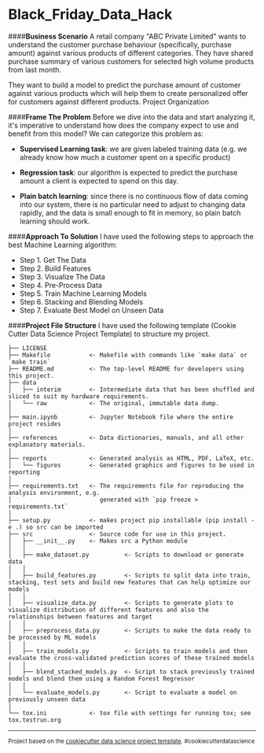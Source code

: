 Black_Friday_Data_Hack
==============================

####**Business Scenario**
A retail company "ABC Private Limited" wants to understand the customer purchase behaviour (specifically, purchase amount) against various products of different categories. They have shared purchase summary of various customers for selected high volume products from last month.

They want to build a model to predict the purchase amount of customer against various products which will help them to create personalized offer for customers against different products.
Project Organization

####**Frame The Problem**
Before we dive into the data and start analyzing it, it's imperative to understand how does the company expect to use and benefit from this model?
We can categorize this problem as:

* **Supervised Learning task**: we are given labeled training data (e.g. we already know how much a customer spent on a specific product)

* **Regression task**: our algorithm is expected to predict the purchase amount a client is expected to spend on this day.

* **Plain batch learning**: since there is no continuous flow of data coming into our system, there is no particular need to adjust to changing data rapidly, and the data is small enough to fit in memory, so plain batch learning should work.

####**Approach To Solution**
I have used the following steps to approach the best Machine Learning algorithm:
* Step 1. Get The Data
* Step 2. Build Features
* Step 3. Visualize The Data
* Step 4. Pre-Process Data
* Step 5. Train Machine Learning Models
* Step 6. Stacking and Blending Models
* Step 7. Evaluate Best Model on Unseen Data

####**Project File Structure**
I have used the following template (Cookie Cutter Data Science Project Template) to structure my project.



    ├── LICENSE
    ├── Makefile           <- Makefile with commands like `make data` or `make train`
    ├── README.md          <- The top-level README for developers using this project.
    ├── data
    │   ├── interim        <- Intermediate data that has been shuffled and sliced to suit my hardware requirements.
    │   └── raw            <- The original, immutable data dump.
    │
    ├── main.ipynb         <- Jupyter Notebook file where the entire project resides  
    │
    ├── references         <- Data dictionaries, manuals, and all other explanatory materials.
    │
    ├── reports            <- Generated analysis as HTML, PDF, LaTeX, etc.
    │   └── figures        <- Generated graphics and figures to be used in reporting
    │
    ├── requirements.txt   <- The requirements file for reproducing the analysis environment, e.g.
    │                         generated with `pip freeze > requirements.txt`
    │
    ├── setup.py           <- makes project pip installable (pip install -e .) so src can be imported
    ├── src                <- Source code for use in this project.
    │   ├── __init__.py    <- Makes src a Python module
    │   │       
    │   ├── make_dataset.py          <- Scripts to download or generate data
    │   │     
    │   ├── build_features.py        <- Scripts to split data into train, stacking, test sets and build new features that can help optimize our models
    │   │   
    │   ├── visualize_data.py        <- Scripts to generate plots to visualize distribution of different features and also the relationships between features and target
    │   │      
    │   ├── preprocess_data.py       <- Scripts to make the data ready to be processed by ML models 
    │   │
    │   ├── train_models.py          <- Scripts to train models and then evaluate the cross-validated prediction scores of these trained models 
    │   │                
    │   ├── blend_stacked_models.py  <- Script to stack previously trained models and blend them using a Random Forest Regressor  
    │   │   
    │   └── evaluate_models.py       <- Script to evaluate a model on previously unseen data    
    │
    └── tox.ini            <- tox file with settings for running tox; see tox.testrun.org


--------

<p><small>Project based on the <a target="_blank" href="https://drivendata.github.io/cookiecutter-data-science/">cookiecutter data science project template</a>. #cookiecutterdatascience</small></p>
